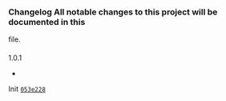 ### Changelog All notable changes to this project will be documented in this
file.

####
1.0.1

-
Init
[`053e228`](https://github.com/highlevelthemes/levelup-base/commit/053e2281cf591870c1c59419f00d025d816232b4)
